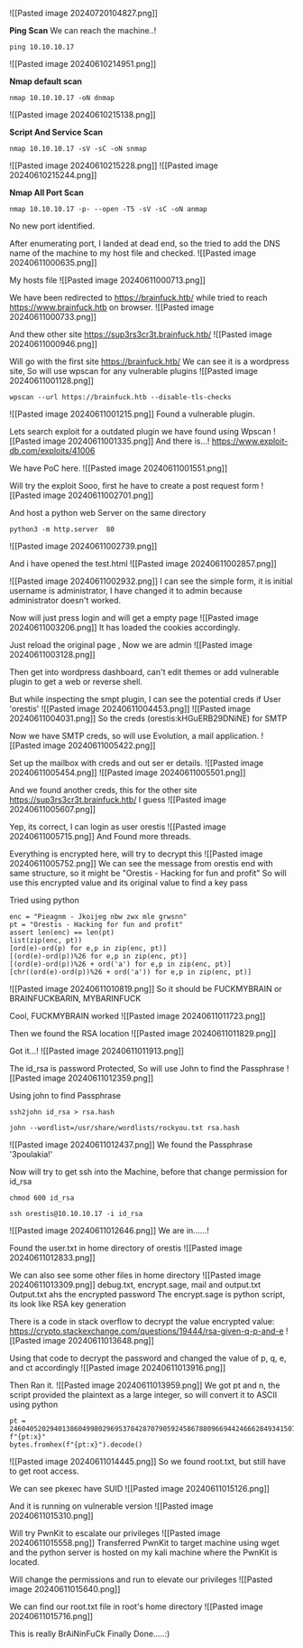 ![[Pasted image 20240720104827.png]]

**Ping Scan**
We can reach the machine..!
```
ping 10.10.10.17
```
![[Pasted image 20240610214951.png]]

**Nmap default scan**
```
nmap 10.10.10.17 -oN dnmap
```
![[Pasted image 20240610215138.png]]

**Script And Service Scan**
```
nmap 10.10.10.17 -sV -sC -oN snmap
```
![[Pasted image 20240610215228.png]]
![[Pasted image 20240610215244.png]]

**Nmap All Port Scan**
```
nmap 10.10.10.17 -p- --open -T5 -sV -sC -oN anmap
```

No new port identified.

After enumerating port, I landed at dead end, so the tried to add the DNS name of the machine to my host file and checked.
![[Pasted image 20240611000635.png]]

My hosts file
![[Pasted image 20240611000713.png]]


We have been redirected to https://brainfuck.htb/ while tried to reach https://www.brainfuck.htb on browser.
![[Pasted image 20240611000733.png]]

And thew other site https://sup3rs3cr3t.brainfuck.htb/
![[Pasted image 20240611000946.png]]

Will go with the first site https://brainfuck.htb/ We can see it is a wordpress site, So will use wpscan for any vulnerable plugins
![[Pasted image 20240611001128.png]]

```
wpscan --url https://brainfuck.htb --disable-tls-checks
```
![[Pasted image 20240611001215.png]]
Found a vulnerable plugin.


Lets search exploit for a outdated plugin we have found using Wpscan 
![[Pasted image 20240611001335.png]]
And there is…! https://www.exploit-db.com/exploits/41006

We have PoC here.
![[Pasted image 20240611001551.png]]


Will try the exploit
Sooo, first he have to create a post request form
![[Pasted image 20240611002701.png]]

And host a python web Server on the same directory
```
python3 -m http.server  80
```
![[Pasted image 20240611002739.png]]

And i have opened the test.html
![[Pasted image 20240611002857.png]]

![[Pasted image 20240611002932.png]]
I  can see the simple form, it is initial username is administrator, I have changed it to admin because administrator doesn't worked.

Now will just press login and will get a empty page
![[Pasted image 20240611003206.png]]
It has loaded the cookies accordingly.

Just reload the original page , Now we are admin
![[Pasted image 20240611003128.png]]

Then get into wordpress dashboard, can't edit themes or add vulnerable plugin to get a web or reverse shell.

But while inspecting the smpt plugin, I can see the potential creds if User 'orestis' 
![[Pasted image 20240611004453.png]]
![[Pasted image 20240611004031.png]]
So the creds (orestis:kHGuERB29DNiNE) for SMTP

Now we have SMTP creds, so will use Evolution, a mail application.
![[Pasted image 20240611005422.png]]

Set up the mailbox with  creds and out ser er details.
![[Pasted image 20240611005454.png]]
![[Pasted image 20240611005501.png]]

And we found another creds, this for the other site https://sup3rs3cr3t.brainfuck.htb/ I guess 
![[Pasted image 20240611005607.png]]

Yep, its correct,  I can login as user orestis
![[Pasted image 20240611005715.png]]
And Found more threads.

Everything is encrypted here, will try to decrypt this
![[Pasted image 20240611005752.png]]
We can see the message from orestis end with same structure, so it might be "Orestis - Hacking for fun and profit"
So will use this encrypted value and its original value to find a key pass

Tried using python
```
enc = "Pieagnm - Jkoijeg nbw zwx mle grwsnn"
pt = "Orestis - Hacking for fun and profit"
assert len(enc) == len(pt)
list(zip(enc, pt))
[ord(e)-ord(p) for e,p in zip(enc, pt)]
[(ord(e)-ord(p))%26 for e,p in zip(enc, pt)]
[(ord(e)-ord(p))%26 + ord('a') for e,p in zip(enc, pt)]
[chr((ord(e)-ord(p))%26 + ord('a')) for e,p in zip(enc, pt)]
```
![[Pasted image 20240611010819.png]]
So it should be FUCKMYBRAIN or BRAINFUCKBARIN, MYBARINFUCK

Cool, FUCKMYBRAIN worked
![[Pasted image 20240611011723.png]]

Then we found the RSA location
![[Pasted image 20240611011829.png]]

Got it...!
![[Pasted image 20240611011913.png]]

The id_rsa is password Protected, So will use John to find the Passphrase
![[Pasted image 20240611012359.png]]

Using john to find Passphrase  
```
ssh2john id_rsa > rsa.hash
```
```
john --wordlist=/usr/share/wordlists/rockyou.txt rsa.hash
```
![[Pasted image 20240611012437.png]]
We found the Passphrase '3poulakia!'

Now will try to get ssh into the Machine, before that change permission for id_rsa
```
chmod 600 id_rsa
```
```
ssh orestis@10.10.10.17 -i id_rsa
```
![[Pasted image 20240611012646.png]]
We are in......!

Found the user.txt in home directory of orestis
![[Pasted image 20240611012833.png]]



We can also see some other files in home directory
![[Pasted image 20240611013309.png]]
debug.txt, encrypt.sage, mail and output.txt
Output.txt ahs the encrypted password
The encrypt.sage is python script, its look like RSA key generation 

There is a code in stack overflow to decrypt the value encrypted value: https://crypto.stackexchange.com/questions/19444/rsa-given-q-p-and-e
![[Pasted image 20240611013648.png]]

Using that code to decrypt the password and changed the value of p, q, e, and ct accordingly
![[Pasted image 20240611013916.png]]

Then Ran it.
![[Pasted image 20240611013959.png]]
We got pt and n, the script provided the plaintext as a large integer, so will convert it to ASCII using python
```
pt = 24604052029401386049980296953784287079059245867880966944246662849341507003750
f"{pt:x}"
bytes.fromhex(f"{pt:x}").decode()
```
![[Pasted image 20240611014445.png]]
So we found root.txt, but still have to get root access.

We can see pkexec have SUID
![[Pasted image 20240611015126.png]]

And it is running on vulnerable version
![[Pasted image 20240611015310.png]]

Will try PwnKit to escalate our privileges
![[Pasted image 20240611015558.png]]
Transferred PwnKit to target machine using wget and the python server is hosted on my kali machine where the PwnKit is located. 

Will change the permissions and run to elevate our privileges
![[Pasted image 20240611015640.png]]

We can find our root.txt file in root's home directory
![[Pasted image 20240611015716.png]]


This is really BrAiNinFuCk 
Finally Done.....:)
